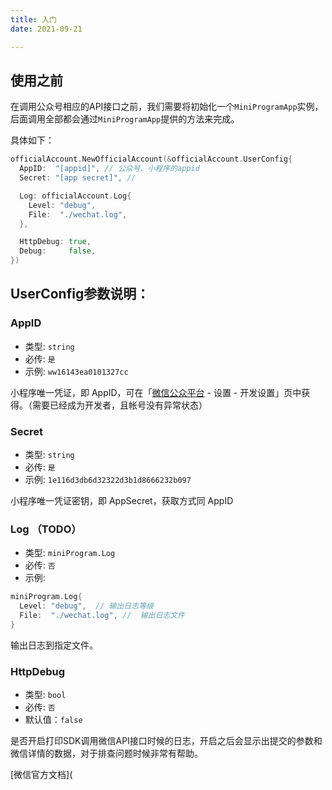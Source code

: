 ```yaml
---
title: 入门
date: 2021-09-21

---
```


## 使用之前

在调用公众号相应的API接口之前，我们需要将初始化一个`MiniProgramApp`实例，后面调用全部都会通过`MiniProgramApp`提供的方法来完成。

具体如下：

``` go
officialAccount.NewOfficialAccount(&officialAccount.UserConfig{
  AppID:  "[appid]", // 公众号、小程序的appid
  Secret: "[app secret]", // 

  Log: officialAccount.Log{
    Level: "debug",
    File:  "./wechat.log",
  },

  HttpDebug: true,
  Debug:     false,
})
```

## UserConfig参数说明：

### AppID

- 类型: `string`
- 必传: `是`
- 示例: `ww16143ea0101327cc` 

小程序唯一凭证，即 AppID，可在「[微信公众平台](https://mp.weixin.qq.com/) - 设置 - 开发设置」页中获得。（需要已经成为开发者，且帐号没有异常状态）

### Secret

- 类型: `string`
- 必传: `是`
- 示例: `1e116d3db6d32322d3b1d8666232b097` 

小程序唯一凭证密钥，即 AppSecret，获取方式同 AppID 

### Log （TODO）

- 类型: `miniProgram.Log`
- 必传: `否`
- 示例: 

``` go
miniProgram.Log{
  Level: "debug",  // 输出日志等级
  File:  "./wechat.log", //  输出日志文件
}
```

输出日志到指定文件。

### HttpDebug

- 类型: `bool`
- 必传: `否`
- 默认值：`false`

是否开启打印SDK调用微信API接口时候的日志，开启之后会显示出提交的参数和微信详情的数据，对于排查问题时候非常有帮助。

[微信官方文档](
